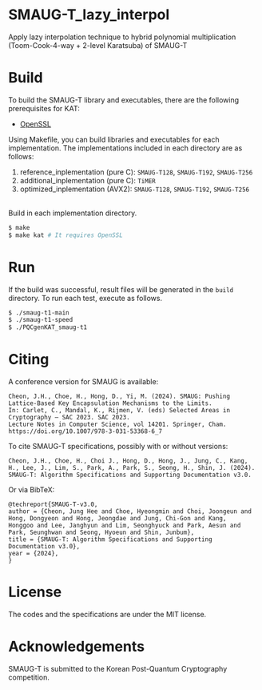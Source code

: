 # SMAUG-T_lazy_interpol
Apply lazy interpolation technique to hybrid polynomial multiplication (Toom-Cook-4-way + 2-level Karatsuba) of SMAUG-T


# Build

To build the SMAUG-T library and executables, there are the following prerequisites for KAT:

- [OpenSSL](https://www.openssl.org/)

Using Makefile, you can build libraries and executables for each implementation. 
The implementations included in each directory are as follows:

1. reference_inplementation (pure C): `SMAUG-T128`, `SMAUG-T192`, `SMAUG-T256` 
2. additional_inplementation (pure C): `TiMER`
3. optimized_inplementation (AVX2): `SMAUG-T128`, `SMAUG-T192`, `SMAUG-T256` 


\
Build in each implementation directory.

```bash
$ make 
$ make kat # It requires OpenSSL
```

# Run

If the build was successful, result files will be generated in the `build` directory. To run each test, execute as follows.

```bash
$ ./smaug-t1-main
$ ./smaug-t1-speed
$ ./PQCgenKAT_smaug-t1
```


# Citing

A conference version for SMAUG is available:

    Cheon, J.H., Choe, H., Hong, D., Yi, M. (2024). SMAUG: Pushing Lattice-Based Key Encapsulation Mechanisms to the Limits. 
    In: Carlet, C., Mandal, K., Rijmen, V. (eds) Selected Areas in Cryptography – SAC 2023. SAC 2023. 
    Lecture Notes in Computer Science, vol 14201. Springer, Cham. https://doi.org/10.1007/978-3-031-53368-6_7

To cite SMAUG-T specifications, possibly with or without versions: 

    Cheon, J.H., Choe, H., Choi J., Hong, D., Hong, J., Jung, C., Kang, H., Lee, J., Lim, S., Park, A., Park, S., Seong, H., Shin, J. (2024). 
    SMAUG-T: Algorithm Specifications and Supporting Documentation v3.0.

Or via BibTeX: 

    @techreport{SMAUG-T-v3.0,
    author = {Cheon, Jung Hee and Choe, Hyeongmin and Choi, Joongeun and Hong, Dongyeon and Hong, Jeongdae and Jung, Chi-Gon and Kang, 
    Honggoo and Lee, Janghyun and Lim, Seonghyuck and Park, Aesun and Park, Seunghwan and Seong, Hyoeun and Shin, Junbum},
    title = {SMAUG-T: Algorithm Specifications and Supporting Documentation v3.0},
    year = {2024},
    }

# License

The codes and the specifications are under the MIT license. 

# Acknowledgements

SMAUG-T is submitted to the Korean Post-Quantum Cryptography competition. 

